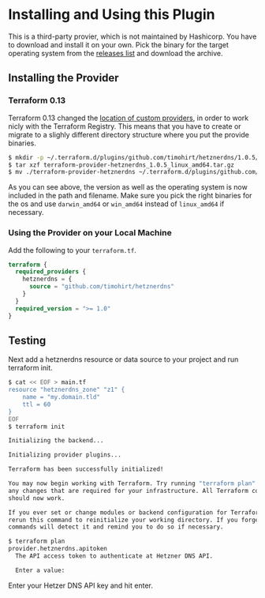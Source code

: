 # Installing and Using this Plugin

This is a third-party provier, which is not maintained by Hashicorp. You have
to download and install it on your own. Pick the binary for the target operating
system from the [releases list](https://github.com/timohirt/terraform-provider-hetznerdns/releases)
and download the archive.

## Installing the Provider 

### Terraform 0.13

Terraform 0.13 changed the [location of custom providers](https://www.terraform.io/upgrade-guides/0-13.html#new-filesystem-layout-for-local-copies-of-providers), in order to work
nicly with the Terraform Registry. This means that you have to create or migrate
to a slighly different directory structure where you put the provide binaries.

```bash
$ mkdir -p ~/.terraform.d/plugins/github.com/timohirt/hetznerdns/1.0.5/linux_amd64
$ tar xzf terraform-provider-hetznerdns_1.0.5_linux_amd64.tar.gz
$ mv ./terraform-provider-hetznerdns ~/.terraform.d/plugins/github.com/timohirt/hetznerdns/1.0.5/linux_amd64/terraform-provider-hetznerdns_v1.0.5
```

As you can see above, the version as well as the operating system is now included in
the path and filename. Make sure you pick the right binaries for the os and use `darwin_amd64` 
or `win_amd64` instead of `linux_amd64` if necessary.

### Using the Provider on your Local Machine

Add the following to your `terraform.tf`.

```terraform
terraform {
  required_providers {
    hetznerdns = {
      source = "github.com/timohirt/hetznerdns"
    }
  }
  required_version = ">= 1.0"
}
```

## Testing 

Next add a hetznerdns resource or data source to your project and run 
terraform init.

```bash
$ cat << EOF > main.tf
resource "hetznerdns_zone" "z1" {
    name = "my.domain.tld"
    ttl = 60
}
EOF
$ terraform init

Initializing the backend...

Initializing provider plugins...

Terraform has been successfully initialized!

You may now begin working with Terraform. Try running "terraform plan" to see
any changes that are required for your infrastructure. All Terraform commands
should now work.

If you ever set or change modules or backend configuration for Terraform,
rerun this command to reinitialize your working directory. If you forget, other
commands will detect it and remind you to do so if necessary.

$ terraform plan
provider.hetznerdns.apitoken
  The API access token to authenticate at Hetzner DNS API.

  Enter a value:
```

Enter your Hetzer DNS API key and hit enter. 
